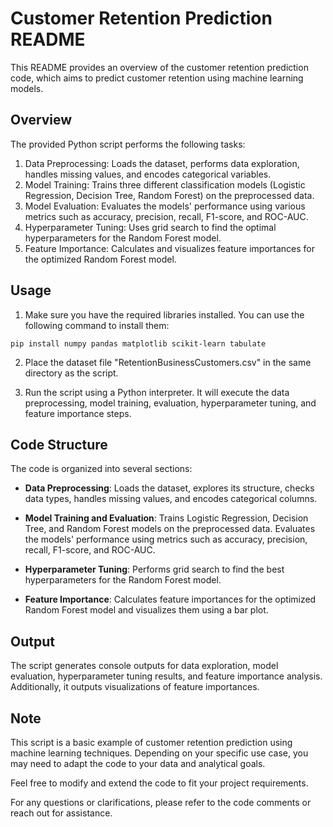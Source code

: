 # Customer Retention Prediction README

This README provides an overview of the customer retention prediction code, which aims to predict customer retention using machine learning models.

## Overview

The provided Python script performs the following tasks:

1. Data Preprocessing: Loads the dataset, performs data exploration, handles missing values, and encodes categorical variables.
2. Model Training: Trains three different classification models (Logistic Regression, Decision Tree, Random Forest) on the preprocessed data.
3. Model Evaluation: Evaluates the models' performance using various metrics such as accuracy, precision, recall, F1-score, and ROC-AUC.
4. Hyperparameter Tuning: Uses grid search to find the optimal hyperparameters for the Random Forest model.
5. Feature Importance: Calculates and visualizes feature importances for the optimized Random Forest model.

## Usage

1. Make sure you have the required libraries installed. You can use the following command to install them:

```shell
pip install numpy pandas matplotlib scikit-learn tabulate
```

2. Place the dataset file "RetentionBusinessCustomers.csv" in the same directory as the script.

3. Run the script using a Python interpreter. It will execute the data preprocessing, model training, evaluation, hyperparameter tuning, and feature importance steps.

## Code Structure

The code is organized into several sections:

- **Data Preprocessing**: Loads the dataset, explores its structure, checks data types, handles missing values, and encodes categorical columns.

- **Model Training and Evaluation**: Trains Logistic Regression, Decision Tree, and Random Forest models on the preprocessed data. Evaluates the models' performance using metrics such as accuracy, precision, recall, F1-score, and ROC-AUC.

- **Hyperparameter Tuning**: Performs grid search to find the best hyperparameters for the Random Forest model.

- **Feature Importance**: Calculates feature importances for the optimized Random Forest model and visualizes them using a bar plot.

## Output

The script generates console outputs for data exploration, model evaluation, hyperparameter tuning results, and feature importance analysis. Additionally, it outputs visualizations of feature importances.

## Note

This script is a basic example of customer retention prediction using machine learning techniques. Depending on your specific use case, you may need to adapt the code to your data and analytical goals.

Feel free to modify and extend the code to fit your project requirements.

For any questions or clarifications, please refer to the code comments or reach out for assistance.
